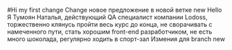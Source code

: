 #Hi
my first change
Change
новое предложение в новой ветке
new
Hello
Я Тумоян Наталья, действующий QA специалист компании Lodoss, торжественно клянусь пройти весь курс до конца, не сворачивать с намеченного пути, стать хорошим front-end разработчиком, не есть много шоколада, регулярно ходить в спорт-зал
Измения для branch new

